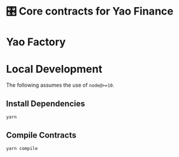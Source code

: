 # 🎛 Core contracts for Yao Finance

# Yao Factory

# Local Development

The following assumes the use of `node@>=10`.

## Install Dependencies

`yarn`

## Compile Contracts

`yarn compile`
